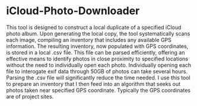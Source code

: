 # iCloud-Photo-Downloader
This tool is designed to construct a local duplicate of a specified iCloud photo album. Upon generating the local copy, the tool systematically scans each image, compiling an inventory that includes any available GPS information. The resulting inventory, now populated with GPS coordinates, is stored in a local .csv file. This file can be parsed efficiently, offering an effective means to identify photos in close proximity to specified locations without the need to individually open each photo. Individually opening each file to interogate exif data through 50GB of photos can take several hours. Parsing the .csv file will significantly reduce the time needed. I use this tool to prepare an inventory that I then feed into an algorithm that seeks out photos taken near specified GPS coordinate. Typically the GPS coordinates are of project sites.
